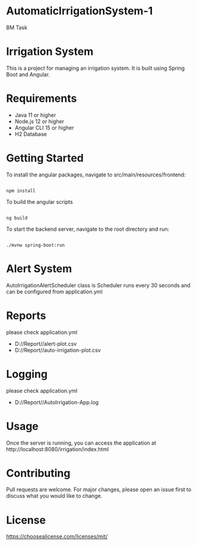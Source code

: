 # AutomaticIrrigationSystem-1
BM Task

# Irrigation System
This is a project for managing an irrigation system. It is built using Spring Boot and Angular.

# Requirements
* Java 11 or higher
* Node.js 12 or higher
* Angular CLI 15 or higher
* H2 Database


# Getting Started
To install the angular packages, navigate to src/main/resources/frontend:

<pre><code>
npm install
</code></pre> 

To build the angular scripts

<pre><code>
ng build
</code></pre> 

To start the backend server, navigate to the root directory and run:

<pre><code>
./mvnw spring-boot:run
</code></pre> 


# Alert System
AutoIrrigationAlertScheduler class is Scheduler runs every 30 seconds and can be configured from application.yml

# Reports
please check application.yml

* D://Report//alert-plot.csv
* D://Report//auto-irrigation-plot.csv

# Logging
please check application.yml
* D://Report//AutoIrrigation-App.log

# Usage
Once the server is running, you can access the application at http://localhost:8080/irrigation/index.html

# Contributing
Pull requests are welcome. For major changes, please open an issue first to discuss what you would like to change.

# License
https://choosealicense.com/licenses/mit/ 






